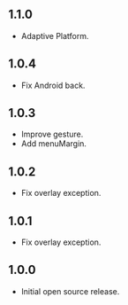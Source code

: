 ## 1.1.0

* Adaptive Platform.

## 1.0.4

* Fix Android back.

## 1.0.3

* Improve gesture.  
* Add menuMargin.

## 1.0.2

* Fix overlay exception.

## 1.0.1

* Fix overlay exception.

## 1.0.0

* Initial open source release.

